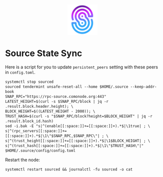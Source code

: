 <p align="center">
  <img height="100" height="auto" src="https://raw.githubusercontent.com/comonode/Install/main/logos/source.png">
</p>


# Source State Sync
Here is a script for you to update `persistent_peers` setting with these peers in `config.toml`.

```
systemctl stop sourced
sourced tendermint unsafe-reset-all --home $HOME/.source --keep-addr-book
SNAP_RPC="https://rpc-source.comonode.org:443"
LATEST_HEIGHT=$(curl -s $SNAP_RPC/block | jq -r .result.block.header.height); \
BLOCK_HEIGHT=$((LATEST_HEIGHT - 2000)); \
TRUST_HASH=$(curl -s "$SNAP_RPC/block?height=$BLOCK_HEIGHT" | jq -r .result.block_id.hash)
sed -i.bak -E "s|^(enable[[:space:]]+=[[:space:]]+).*$|\1true| ; \
s|^(rpc_servers[[:space:]]+=[[:space:]]+).*$|\1\"$SNAP_RPC,$SNAP_RPC\"| ; \
s|^(trust_height[[:space:]]+=[[:space:]]+).*$|\1$BLOCK_HEIGHT| ; \
s|^(trust_hash[[:space:]]+=[[:space:]]+).*$|\1\"$TRUST_HASH\"|" $HOME/.source/config/config.toml
```

Restart the node:
```
systemctl restart sourced && journalctl -fu sourced -o cat
```
